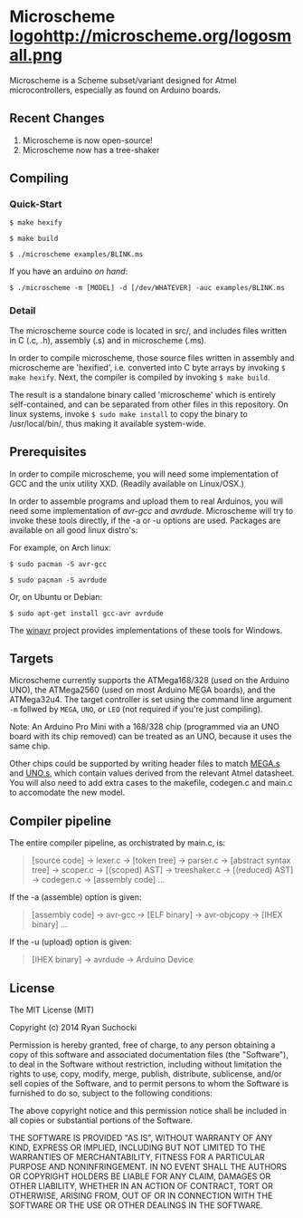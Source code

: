 Microscheme [logo]()http://microscheme.org/logosmall.png
===========

Microscheme is a Scheme subset/variant designed for Atmel microcontrollers, especially as found on Arduino boards.

Recent Changes
--------------

 1. Microscheme is now open-source!
 2. Microscheme now has a tree-shaker

Compiling
---------

### Quick-Start

`$ make hexify`

`$ make build`

`$ ./microscheme examples/BLINK.ms`

If you have an arduino *on hand*:

`$ ./microscheme -m [MODEL] -d [/dev/WHATEVER] -auc examples/BLINK.ms`

### Detail

The microscheme source code is located in src/, and includes files written in C (.c, .h), assembly (.s)
and in microscheme (.ms). 

In order to compile microscheme, those source files written in assembly and microscheme are 'hexified', i.e.
converted into C byte arrays by invoking `$ make hexify`. Next, the compiler is compiled by invoking `$ make build`.

The result is a standalone binary called 'microscheme' which is entirely self-contained, and can be separated
from other files in this repository. On linux systems, invoke `$ sudo make install` to copy the binary to
/usr/local/bin/, thus making it available system-wide.

Prerequisites
-------------

In order to compile microscheme, you will need some implementation of GCC and the unix utility XXD. (Readily 
available on Linux/OSX.)

In order to assemble programs and upload them to real Arduinos, you will need some implementation of *avr-gcc*
and *avrdude*. Microscheme will try to invoke these tools directly, if the -a or -u options are used.
Packages are available on all good linux distro's:

For example, on Arch linux:

`$ sudo pacman -S avr-gcc`

`$ sudo pacman -S avrdude`

Or, on Ubuntu or Debian:

`$ sudo apt-get install gcc-avr avrdude`

The [winavr](http://winavr.sourceforge.net/) project provides implementations of these tools for Windows.

Targets
-------

Microscheme currently supports the ATMega168/328 (used on the Arduino UNO), the ATMega2560 (used on most Arduino MEGA boards), and the ATMega32u4. The target controller is set using the command line argument `-m` follwed by `MEGA`, `UNO`, or `LEO` (not required if you're just compiling).

Note: An Arduino Pro Mini with a 168/328 chip (programmed via an UNO board with its chip removed) can be treated as an UNO, because it uses the same chip.

Other chips could be supported by writing header files to match [MEGA.s](src/MEGA.s) and [UNO.s](src/UNO.s), which contain values derived from the relevant Atmel datasheet. You will also need to add extra cases to the makefile, codegen.c and main.c to accomodate the new model.

Compiler pipeline
-----------------

The entire compiler pipeline, as orchistrated by main.c, is:

> [source code] → lexer.c → [token tree] → parser.c → [abstract syntax tree] → scoper.c → [(scoped) AST] → treeshaker.c → [(reduced) AST] → codegen.c → [assembly code]  ...

If the -a (assemble) option is given:

> [assembly code] → avr-gcc → [ELF binary] → avr-objcopy → [IHEX binary]  ...

If the -u (upload) option is given:

> [IHEX binary] → avrdude → Arduino Device


License
-------

The MIT License (MIT)

Copyright (c) 2014 Ryan Suchocki

Permission is hereby granted, free of charge, to any person obtaining a copy
of this software and associated documentation files (the "Software"), to deal
in the Software without restriction, including without limitation the rights
to use, copy, modify, merge, publish, distribute, sublicense, and/or sell
copies of the Software, and to permit persons to whom the Software is
furnished to do so, subject to the following conditions:

The above copyright notice and this permission notice shall be included in all
copies or substantial portions of the Software.

THE SOFTWARE IS PROVIDED "AS IS", WITHOUT WARRANTY OF ANY KIND, EXPRESS OR
IMPLIED, INCLUDING BUT NOT LIMITED TO THE WARRANTIES OF MERCHANTABILITY,
FITNESS FOR A PARTICULAR PURPOSE AND NONINFRINGEMENT. IN NO EVENT SHALL THE
AUTHORS OR COPYRIGHT HOLDERS BE LIABLE FOR ANY CLAIM, DAMAGES OR OTHER
LIABILITY, WHETHER IN AN ACTION OF CONTRACT, TORT OR OTHERWISE, ARISING FROM,
OUT OF OR IN CONNECTION WITH THE SOFTWARE OR THE USE OR OTHER DEALINGS IN THE
SOFTWARE.
